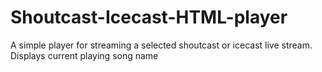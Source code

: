 # Shoutcast-Icecast-HTML-player
A simple player for streaming a selected shoutcast or icecast live stream. Displays current playing song name
